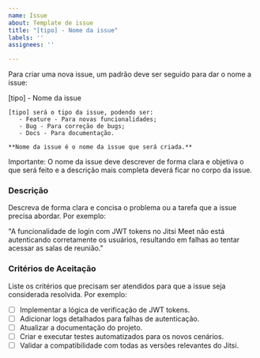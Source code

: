 ```yaml
---
name: Issue
about: Template de issue
title: "[tipo] - Nome da issue"
labels: ''
assignees: ''

---
```


Para criar uma nova issue, um padrão deve ser seguido para dar o nome a issue:

[tipo] - Nome da issue

    [tipo] será o tipo da issue, podendo ser:
       - Feature - Para novas funcionalidades;
       - Bug - Para correção de bugs;
       - Docs - Para documentação.

    **Nome da issue é o nome da issue que será criada.**

Importante: O nome da issue deve descrever de forma clara e objetiva o que será feito e a descrição mais completa deverá ficar no corpo da issue.

### Descrição

Descreva de forma clara e concisa o problema ou a tarefa que a issue precisa abordar. Por exemplo:

"A funcionalidade de login com JWT tokens no Jitsi Meet não está autenticando corretamente os usuários, resultando em falhas ao tentar acessar as salas de reunião."

### Critérios de Aceitação

Liste os critérios que precisam ser atendidos para que a issue seja considerada resolvida. Por exemplo:

- [ ] Implementar a lógica de verificação de JWT tokens.
- [ ] Adicionar logs detalhados para falhas de autenticação.
- [ ] Atualizar a documentação do projeto.
- [ ] Criar e executar testes automatizados para os novos cenários.
- [ ] Validar a compatibilidade com todas as versões relevantes do Jitsi.
